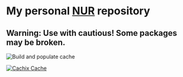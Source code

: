 # My personal [NUR](https://github.com/nix-community/NUR) repository

## Warning: Use with cautious! Some packages may be broken.
<!-- Remove this if you don't use github actions -->
![Build and populate cache](https://github.com/1235467/nurpkgs/workflows/Build%20and%20populate%20cache/badge.svg)


[![Cachix Cache](https://img.shields.io/badge/cachix-hakutaku--cache-blue.svg)](https://hakutaku-cache.cachix.org)

